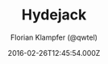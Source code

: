---
title: Hydejack
github: https://github.com/hydecorp/hydejack
demo: https://qwtel.com/hydejack/
author: Florian Klampfer (@qwtel)
thumbnail: themes/jekyll-hydejack-theme.jpg
ssg:
  - Jekyll
cms:
  - Markdown
date: 2016-02-26T12:45:54.000Z
description: '''Best Jekyll Theme by a Mile'''
draft: true
publish_date: '2016-02-26T12:45:54Z'
update_date: '2022-02-07T04:23:49Z'
github_star: 1069
github_fork: 690
---